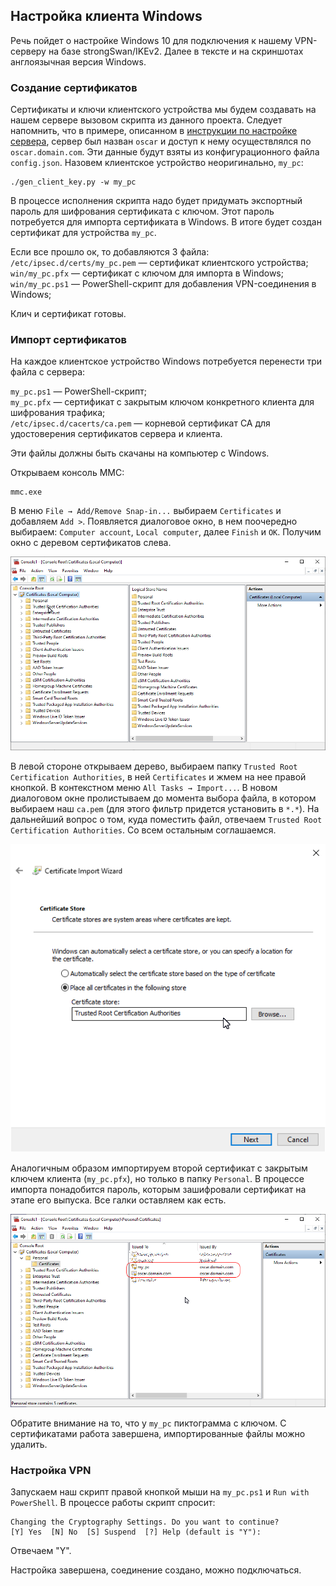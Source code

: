 ## Настройка клиента Windows

Речь пойдет о настройке Windows 10 для подключения к нашему VPN-серверу на базе strongSwan/IKEv2. Далее в тексте и на скриншотах 
англоязычная версия Windows.

### Создание сертификатов

Сертификаты и ключи клиентского устройства мы будем создавать на нашем сервере вызовом скрипта из данного проекта. 
Следует напомнить, что в примере, описанном в [инструкции по настройке сервера](server.html), сервер был назван 
`oscar` и доступ к нему осуществлялся по `oscar.domain.com`. Эти данные будут взяты из конфигурационного файла 
`config.json`. Назовем клиентское устройство неоригинально, `my_pc`:

```
./gen_client_key.py -w my_pc
```

В процессе исполнения скрипта надо будет придумать экспортный пароль для шифрования сертификата с ключом. Этот пароль 
потребуется для импорта сертификата в Windows. В итоге будет создан сертификат для устройства `my_pc`.

Если все прошло ок, то добавляются 3 файла:  
`/etc/ipsec.d/certs/my_pc.pem` — сертификат клиентского устройства;  
`win/my_pc.pfx` — сертификат с ключом для импорта в Windows;  
`win/my_pc.ps1` — PowerShell-скрипт для добавления VPN-соединения в Windows;  

Клич и сертификат готовы.

### Импорт сертификатов 

На каждое клиентское устройство Windows потребуется перенести три файла с сервера:

`my_pc.ps1` — PowerShell-скрипт;  
`my_pc.pfx` — сертификат с закрытым ключом конкретного клиента для шифрования трафика;  
`/etc/ipsec.d/cacerts/ca.pem` — корневой сертификат CA для удостоверения сертификатов сервера и клиента.

Эти файлы должны быть скачаны на компьютер с Windows.

Открываем консоль MMC:

```
mmc.exe
```

В меню `File → Add/Remove Snap-in...` выбираем `Certificates` и добавляем `Add >`. Появляется диалоговое окно, в 
нем 
поочередно выбираем: `Computer account`, `Local computer`, далее `Finish` и `OK`. Получим окно с деревом сертификатов 
слева.

![img](img/w1.png)

В левой стороне открываем дерево, выбираем папку `Trusted Root Certification Authorities`, в ней `Certificates` и 
жмем на нее правой кнопкой. В контекстном меню `All Tasks → Import...`. В новом диалоговом окне пролистываем до 
момента выбора файла, в котором выбираем наш `ca.pem` (для этого фильтр придется установить в `*.*`). На дальнейший 
вопрос о том, куда поместить файл, отвечаем `Trusted Root Certification Authorities`. Со всем остальным соглашаемся.

![img](img/w2.png)

Аналогичным образом импортируем второй сертификат с закрытым ключем клиента (`my_pc.pfx`), но только в папку 
`Personal`. В процессе импорта понадобится пароль, которым зашифровали сертификат на этапе его выпуска.
Все галки оставляем как есть.

![img](img/w3.png)

Обратите внимание на то, что у `my_pc` пиктограмма с ключом. С сертификатами работа завершена, импортированные файлы 
можно удалить.

### Настройка VPN

Запускаем наш скрипт правой кнопкой мыши на `my_pc.ps1` и `Run with PowerShell`. В процессе работы скрипт спросит:

```
Changing the Cryptography Settings. Do you want to continue?
[Y] Yes  [N] No  [S] Suspend  [?] Help (default is "Y"):
```
Отвечаем "Y".

Настройка завершена, соединение создано, можно подключаться.
